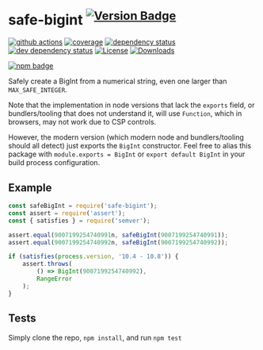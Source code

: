 # safe-bigint <sup>[![Version Badge][npm-version-svg]][package-url]</sup>

[![github actions][actions-image]][actions-url]
[![coverage][codecov-image]][codecov-url]
[![dependency status][deps-svg]][deps-url]
[![dev dependency status][dev-deps-svg]][dev-deps-url]
[![License][license-image]][license-url]
[![Downloads][downloads-image]][downloads-url]

[![npm badge][npm-badge-png]][package-url]

Safely create a BigInt from a numerical string, even one larger than `MAX_SAFE_INTEGER`.

Note that the implementation in node versions that lack the `exports` field, or bundlers/tooling that does not understand it, will use `Function`, which in browsers, may not work due to CSP controls.

However, the modern version (which modern node and bundlers/tooling should all detect) just exports the `BigInt` constructor.
Feel free to alias this package with `module.exports = BigInt` or `export default BigInt` in your build process configuration.

## Example

```js
const safeBigInt = require('safe-bigint');
const assert = require('assert');
const { satisfies } = require('semver');

assert.equal(9007199254740991n, safeBigInt(9007199254740991));
assert.equal(9007199254740992n, safeBigInt(9007199254740992));

if (satisfies(process.version, '10.4 - 10.8')) {
    assert.throws(
        () => BigInt(9007199254740992),
        RangeError
    );
}
```

## Tests
Simply clone the repo, `npm install`, and run `npm test`

[package-url]: https://npmjs.org/package/safe-bigint
[npm-version-svg]: https://versionbadg.es/ljharb/safe-bigint.svg
[deps-svg]: https://david-dm.org/ljharb/safe-bigint.svg
[deps-url]: https://david-dm.org/ljharb/safe-bigint
[dev-deps-svg]: https://david-dm.org/ljharb/safe-bigint/dev-status.svg
[dev-deps-url]: https://david-dm.org/ljharb/safe-bigint#info=devDependencies
[npm-badge-png]: https://nodei.co/npm/safe-bigint.png?downloads=true&stars=true
[license-image]: https://img.shields.io/npm/l/safe-bigint.svg
[license-url]: LICENSE
[downloads-image]: https://img.shields.io/npm/dm/safe-bigint.svg
[downloads-url]: https://npm-stat.com/charts.html?package=safe-bigint
[codecov-image]: https://codecov.io/gh/ljharb/safe-bigint/branch/main/graphs/badge.svg
[codecov-url]: https://app.codecov.io/gh/ljharb/safe-bigint/
[actions-image]: https://img.shields.io/endpoint?url=https://github-actions-badge-u3jn4tfpocch.runkit.sh/ljharb/safe-bigint
[actions-url]: https://github.com/ljharb/safe-bigint/actions
